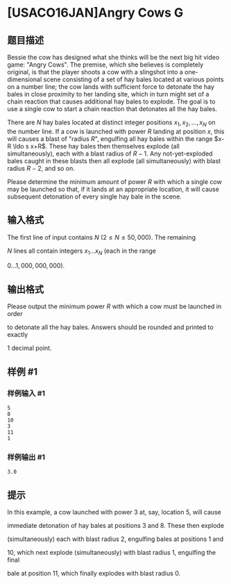 # [USACO16JAN]Angry Cows G

## 题目描述

Bessie the cow has designed what she thinks will be the next big hit video game: "Angry Cows".  The premise,  which she believes is completely original, is that the player shoots a cow with a slingshot  into a one-dimensional scene consisting of a set of hay bales located at various points on a number line; the cow lands with sufficient force to detonate the hay bales in close proximity to her landing site, which in turn might set of a chain reaction that causes additional hay bales to explode.  The goal is to use a single cow to start a chain reaction that detonates all the hay bales.


There are $N$ hay bales located at distinct integer positions $x_1, x_2, \ldots, x_N$ on the number line.  If a cow is launched with power $R$ landing at position $x$, this will causes a blast of "radius $R$", engulfing all hay bales within the range $x-R \ldo s x+R$.  These hay bales then themselves explode (all simultaneously), each with a blast radius of $R-1$.  Any not-yet-exploded bales caught in these blasts then all explode (all simultaneously) with blast radius $R-2$, and so on.


Please determine the minimum amount of power $R$ with which a single cow may be launched so that, if it lands at an appropriate location, it will cause subsequent detonation of every single hay bale in the scene.


## 输入格式

The first line of input contains $N$ ($2 \leq N \leq 50,000$).  The remaining

$N$ lines all  contain integers $x_1 \ldots x_N$ (each in the range

$0 \ldots 1,000,000,000$).


## 输出格式

Please output the minimum power $R$ with which a cow must be launched in order

to detonate all the hay bales.  Answers should be rounded and printed to exactly

1 decimal point.


## 样例 #1

### 样例输入 #1
```
5
8
10
3
11
1
```

### 样例输出 #1

```
3.0
```

## 提示

In this example, a cow launched with power 3 at, say, location 5, will cause

immediate detonation of  hay bales at positions 3 and 8.  These then explode

(simultaneously) each with blast radius 2, engulfing bales at positions 1 and

10, which next explode (simultaneously) with blast radius 1, engulfing the final

bale at position 11, which finally explodes with blast radius 0.

